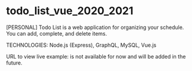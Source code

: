 # todo_list_vue_2020_2021
[PERSONAL] Todo List is a web application for organizing your schedule. You can add, complete, and delete items.

TECHNOLOGIES: Node.js (Express), GraphQL, MySQL, Vue.js

URL to view live example: is not available for now and will be added in the future.
